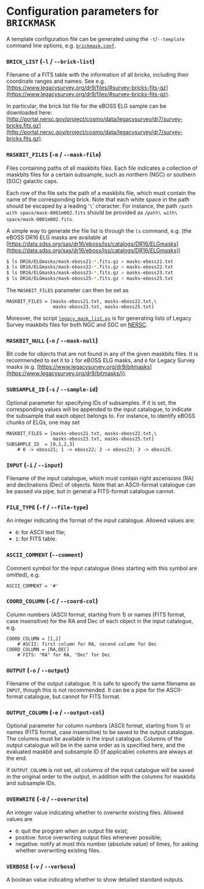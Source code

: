 # Configuration parameters for `BRICKMASK`

A template configuration file can be generated using the `-t`/`--template` command line options, e.g. [`brickmask.conf`](brickmask.conf).

### `BRICK_LIST` (`-l` / `--brick-list`)

Filename of a FITS table with the information of all bricks, including their coordinate ranges and names. See e.g. [https://www.legacysurvey.org/dr9/files/#survey-bricks-fits-gz](https://www.legacysurvey.org/dr9/files/#survey-bricks-fits-gz).

In particular, the brick list file for the eBOSS ELG sample can be downloaded here: [http://portal.nersc.gov/project/cosmo/data/legacysurvey/dr7/survey-bricks.fits.gz](http://portal.nersc.gov/project/cosmo/data/legacysurvey/dr7/survey-bricks.fits.gz).

### `MASKBIT_FILES` (`-m` / `--mask-file`)

Files containing paths of all maskbits files. Each file indicates a collection of maskbits files for a certain subsample, such as northern (NGC) or southern (SGC) galactic caps.

Each row of the file sets the path of a maskbits file, which must contain the name of the corresponding brick. Note that each white space in the path should be escaped by a leading '`\`' character. For instance, the path `/path with space/mask-0001m002.fits` should be provided as `/path\ with\ space/mask-0001m002.fits`.

A simple way to generate the file list is through the `ls` command, e.g. (the eBOSS DR16 ELG masks are available at [https://data.sdss.org/sas/dr16/eboss/lss/catalogs/DR16/ELGmasks](https://data.sdss.org/sas/dr16/eboss/lss/catalogs/DR16/ELGmasks))
```bash
$ ls DR16/ELGmasks/mask-eboss21-*.fits.gz > masks-eboss21.txt
$ ls DR16/ELGmasks/mask-eboss22-*.fits.gz > masks-eboss22.txt
$ ls DR16/ELGmasks/mask-eboss23-*.fits.gz > masks-eboss23.txt
$ ls DR16/ELGmasks/mask-eboss25-*.fits.gz > masks-eboss25.txt
```

The `MASKBIT_FILES` parameter can then be set as
```nginx
MASKBIT_FILES = [masks-eboss21.txt, masks-eboss22.txt,\
                 masks-eboss23.txt, masks-eboss25.txt]
```

Moreover, the script [`legacy_mask_list.py`](scripts/legacy_mask_list.py) is for generating lists of Legacy Survey maskbits files for both NGC and SGC on [NERSC](https://www.nersc.gov/).

### `MASKBIT_NULL` (`-n` / `--mask-null`)

Bit code for objects that are not found in any of the given maskbits files. It is recommended to set it to `1` for eBOSS ELG masks, and `0` for Legacy Survey masks (e.g. [https://www.legacysurvey.org/dr9/bitmasks](https://www.legacysurvey.org/dr9/bitmasks/)).

### `SUBSAMPLE_ID` (`-s` / `--sample-id`)

Optional parameter for specifying IDs of subsamples. If it is set, the corresponding values will be appended to the input catalogue, to indicate the subsample that each object belongs to. For instance, to identify eBOSS chunks of ELGs, one may set

```nginx
MASKBIT_FILES = [masks-eboss21.txt, masks-eboss22.txt,\
                 masks-eboss23.txt, masks-eboss25.txt]
SUBSAMPLE_ID  = [0,1,2,3]
    # 0 -> eboss21; 1 -> eboss22; 2 -> eboss23; 3 -> eboss25.
```

### `INPUT` (`-i` / `--input`)

Filename of the input catalogue, which must contain right ascensions (RA) and declinations (Dec) of objects. Note that an ASCII-format catalogue can be passed via pipe, but in general a FITS-format catalogue cannot.

### `FILE_TYPE` (`-f` / `--file-type`)

An integer indicating the format of the input catalogue. Allowed values are:
-   `0`: for ASCII text file;
-   `1`: for FITS table.

### `ASCII_COMMENT` (`--comment`)

Comment symbol for the input catalogue (lines starting with this symbol are omitted), e.g.

```nginx
ASCII_COMMENT = '#'
```

### `COORD_COLUMN` (`-C` / `--coord-col`)

Column numbers (ASCII format, starting from 1) or names (FITS format, case insensitive) for the RA and Dec of each object in the input catalogue, e.g.

```nginx
COORD_COLUMN = [1,2]
    # ASCII: first column for RA, second column for Dec
COORD_COLUMN = [RA,DEC]
    # FITS: "RA" for RA, "Dec" for Dec
```

### `OUTPUT` (`-o` / `--output`)

Filename of the output catalogue. It is safe to specify the same filename as `INPUT`, though this is not recommended. It can be a pipe for the ASCII-format catalogue, but cannot for FITS format.

### `OUTPUT_COLUMN` (`-e` / `--output-col`)

Optional parameter for column numbers (ASCII format, starting from 1) or names (FITS format, case insensitive) to be saved to the output catalogue. The columns must be available in the input catalogue. Columns of the output catalogue will be in the same order as is specified here, and the evaluated maskbit and subsample ID (if applicable) columns are always at the end.

If `OUTPUT_COLUMN` is not set, all columns of the input catalogue will be saved in the original order to the output, in addition with the columns for maskbits and subsample IDs.

### `OVERWRITE` (`-O` / `--overwrite`)

An integer value indicating whether to overwrite existing files. Allowed values are

-   `0`: quit the program when an output file exist;
-   positive: force overwriting output files whenever possible;
-   negative: notify at most this number (absolute value) of times, for asking whether overwriting existing files.

### `VERBOSE` (`-v` / `--verbose`)

A boolean value indicating whether to show detailed standard outputs.

